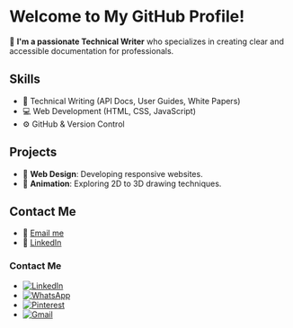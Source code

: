 # Welcome to My GitHub Profile!

:rocket: **I'm a passionate Technical Writer** who specializes in creating clear and accessible documentation for professionals.

## Skills

- :memo: Technical Writing (API Docs, User Guides, White Papers)
- :computer: Web Development (HTML, CSS, JavaScript)
- :gear: GitHub & Version Control

## Projects

- :wrench: **Web Design**: Developing responsive websites.
- :movie_camera: **Animation**: Exploring 2D to 3D drawing techniques.

## Contact Me

- :email: [Email me](mailto:somadinag@aol.com)
- :link: [LinkedIn](https://www.linkedin.com/in/goodluck-chukwuemeka21?utm_source=share&utm_campaign=share_via&utm_content=profile&utm_medium=android_app)
### Contact Me

- [![LinkedIn](https://example.com/linkedin-logo.png)](https://www.linkedin.com/in/your-profile)
- [![WhatsApp](https://example.com/whatsapp-logo.png)](https://wa.me/your-phone-number)
- [![Pinterest](https://example.com/pinterest-logo.png)](https://www.pinterest.com/your-profile)
- [![Gmail](https://example.com/gmail-logo.png)](mailto:your-email@gmail.com)
